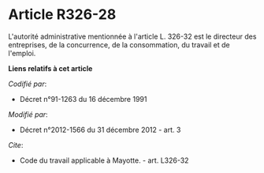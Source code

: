 # Article R326-28

L'autorité administrative mentionnée à l'article L. 326-32 est le directeur des entreprises, de la concurrence, de la
consommation, du travail et de l'emploi.

**Liens relatifs à cet article**

_Codifié par_:

  - Décret n°91-1263 du 16 décembre 1991

_Modifié par_:

  - Décret n°2012-1566 du 31 décembre 2012 - art. 3

_Cite_:

  - Code du travail applicable à Mayotte. - art. L326-32
